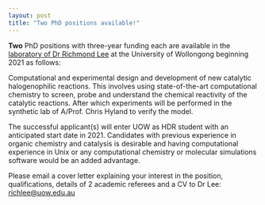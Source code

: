 ```yaml
---
layout: post
title: "Two PhD positions available!"
---
```


**Two** PhD positions with three-year funding each are available in the [laboratory of Dr Richmond Lee](https://riclzh.github.io/novelchemrxn/) at the University of Wollongong beginning 2021 as follows:

Computational and experimental design and development of new catalytic halogenophilic reactions. This involves using state-of-the-art computational chemistry to screen, probe and understand the chemical reactivity of the catalytic reactions. After which experiments will be performed in the synthetic lab of A/Prof. Chris Hyland to verify the model. 

The successful applicant(s) will enter UOW as HDR student with an anticipated start date in 2021. Candidates with previous experience in organic chemistry and catalysis is desirable and having computational experience in Unix or any computational chemistry or molecular simulations software would be an added advantage. 

Please email a cover letter explaining your interest in the position, qualifications, details of 2 academic referees and a CV to Dr Lee: richlee@uow.edu.au 

